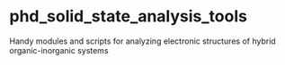 # phd_solid_state_analysis_tools
Handy modules and scripts for analyzing electronic structures of hybrid organic-inorganic systems
